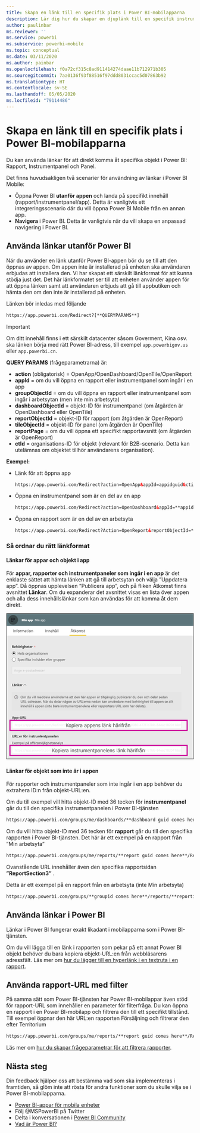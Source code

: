 ```yaml
---
title: Skapa en länk till en specifik plats i Power BI-mobilapparna
description: Lär dig hur du skapar en djuplänk till en specifik instrumentpanel, panel eller rapport i Power BI-mobilappen med en URI (Uniform Resource Identifier).
author: paulinbar
ms.reviewer: ''
ms.service: powerbi
ms.subservice: powerbi-mobile
ms.topic: conceptual
ms.date: 03/11/2020
ms.author: painbar
ms.openlocfilehash: f0a72cf315c8ad911414274daae11b712971b305
ms.sourcegitcommit: 7aa0136f93f88516f97ddd8031ccac5d07863b92
ms.translationtype: HT
ms.contentlocale: sv-SE
ms.lasthandoff: 05/05/2020
ms.locfileid: "79114486"
---
```

# <a name="create-a-link-to-a-specific-location-in-the-power-bi-mobile-apps"></a>Skapa en länk till en specifik plats i Power BI-mobilapparna
Du kan använda länkar för att direkt komma åt specifika objekt i Power BI: Rapport, Instrumentpanel och Panel.

Det finns huvudsakligen två scenarier för användning av länkar i Power BI Mobile: 

* Öppna Power BI **utanför appen** och landa på specifikt innehåll (rapport/instrumentpanel/app). Detta är vanligtvis ett integreringsscenario där du vill öppna Power BI Mobile från en annan app. 
* **Navigera** i Power BI. Detta är vanligtvis när du vill skapa en anpassad navigering i Power BI.


## <a name="use-links-from-outside-of-power-bi"></a>Använda länkar utanför Power BI
När du använder en länk utanför Power BI-appen bör du se till att den öppnas av appen. Om appen inte är installerad på enheten ska användaren erbjudas att installera den. Vi har skapat ett särskilt länkformat för att kunna stödja just det. Det här länkformatet ser till att enheten använder appen för att öppna länken samt att användaren erbjuds att gå till appbutiken och hämta den om den inte är installerad på enheten.

Länken bör inledas med följande  
```html
https://app.powerbi.com/Redirect?[**QUERYPARAMS**]
```

> [!IMPORTANT]
> Om ditt innehåll finns i ett särskilt datacenter såsom Goverment, Kina osv. ska länken börja med rätt Power BI-adress, till exempel `app.powerbigov.us` eller `app.powerbi.cn`.   
>


**QUERY PARAMS** (frågeparametrarna) är:
* **action** (obligatorisk) = OpenApp/OpenDashboard/OpenTile/OpenReport
* **appId** = om du vill öppna en rapport eller instrumentpanel som ingår i en app 
* **groupObjectId** = om du vill öppna en rapport eller instrumentpanel som ingår i arbetsytan (men inte min arbetsyta)
* **dashboardObjectId** = objekt-ID för instrumentpanel (om åtgärden är OpenDashboard eller OpenTile)
* **reportObjectId** = objekt-ID för rapport (om åtgärden är OpenReport)
* **tileObjectId** = objekt-ID för panel (om åtgärden är OpenTile)
* **reportPage** = om du vill öppna ett specifikt rapportavsnitt (om åtgärden är OpenReport)
* **ctId** = organisations-ID för objekt (relevant för B2B-scenario. Detta kan utelämnas om objektet tillhör användarens organisation).

**Exempel:**

* Länk för att öppna app 
  ```html
  https://app.powerbi.com/Redirect?action=OpenApp&appId=appidguid&ctid=organizationid
  ```

* Öppna en instrumentpanel som är en del av en app 
  ```html
  https://app.powerbi.com/Redirect?action=OpenDashboard&appId=**appidguid**&dashboardObjectId=**dashboardidguid**&ctid=**organizationid**
  ```

* Öppna en rapport som är en del av en arbetsyta
  ```html
  https://app.powerbi.com/Redirect?Action=OpenReport&reportObjectId=**reportidguid**&groupObjectId=**groupidguid**&reportPage=**ReportSectionName**
  ```

### <a name="how-to-get-the-right-link-format"></a>Så ordnar du rätt länkformat

#### <a name="links-of-apps-and-items-in-app"></a>Länkar för appar och objekt i app

För **appar, rapporter och instrumentpaneler som ingår i en app** är det enklaste sättet att hämta länken att gå till arbetsytan och välja ”Uppdatera app”. Då öppnas upplevelsen ”Publicera app”, och på fliken Åtkomst finns avsnittet **Länkar**. Om du expanderar det avsnittet visas en lista över appen och alla dess innehållslänkar som kan användas för att komma åt dem direkt.

![Power BI – länkar för att publicera appar ](./media/mobile-apps-links/mobile-link-copy-app-links.png)

#### <a name="links-of-items-not-in-app"></a>Länkar för objekt som inte är i appen 

För rapporter och instrumentpaneler som inte ingår i en app behöver du extrahera ID:n från objekt-URL:en.

Om du till exempel vill hitta objekt-ID med 36 tecken för **instrumentpanel** går du till den specifika instrumentpanelen i Power BI-tjänsten 

```html
https://app.powerbi.com/groups/me/dashboards/**dashboard guid comes here**?ctid=**organization id comes here**`
```

Om du vill hitta objekt-ID med 36 tecken för **rapport** går du till den specifika rapporten i Power BI-tjänsten.
Det här är ett exempel på en rapport från ”Min arbetsyta”

```html
https://app.powerbi.com/groups/me/reports/**report guid comes here**/ReportSection3?ctid=**organization id comes here**`
```
Ovanstående URL innehåller även den specifika rapportsidan **”ReportSection3”** .

Detta är ett exempel på en rapport från en arbetsyta (inte Min arbetsyta)

```html
https://app.powerbi.com/groups/**groupid comes here**/reports/**reportid comes here**/ReportSection1?ctid=**organizationid comes here**
```

## <a name="use-links-inside-power-bi"></a>Använda länkar i Power BI

Länkar i Power BI fungerar exakt likadant i mobilapparna som i Power BI-tjänsten.

Om du vill lägga till en länk i rapporten som pekar på ett annat Power BI objekt behöver du bara kopiera objekt-URL:en från webbläsarens adressfält. Läs mer om [hur du lägger till en hyperlänk i en textruta i en rapport](https://docs.microsoft.com/power-bi/service-add-hyperlink-to-text-box).

## <a name="use-report-url-with-filter"></a>Använda rapport-URL med filter
På samma sätt som Power BI-tjänsten har Power BI-mobilappar även stöd för rapport-URL som innehåller en parameter för filterfråga. Du kan öppna en rapport i en Power BI-mobilapp och filtrera den till ett specifikt tillstånd. Till exempel öppnar den här URL:en rapporten Försäljning och filtrerar den efter Territorium

```html
https://app.powerbi.com/groups/me/reports/**report guid comes here**/ReportSection3?ctid=**organization id comes here**&filter=Store/Territory eq 'NC'
```

Läs mer om [hur du skapar frågeparametrar för att filtrera rapporter](https://docs.microsoft.com/power-bi/service-url-filters).

## <a name="next-steps"></a>Nästa steg
Din feedback hjälper oss att bestämma vad som ska implementeras i framtiden, så glöm inte att rösta för andra funktioner som du skulle vilja se i Power BI-mobilapparna. 

* [Power BI-appar för mobila enheter](mobile-apps-for-mobile-devices.md)
* Följ @MSPowerBI på Twitter
* Delta i konversationen i [Power BI Community](https://community.powerbi.com/)
* [Vad är Power BI?](../../fundamentals/power-bi-overview.md)


